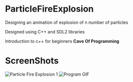 # ParticleFireExplosion

Designing an animation of explosion of n number of particles

Designed using C++ and SDL2 libraries

Introduction to c++ for beginners **Cave Of Programming**

# ScreenShots
![Particle Fire Explosion 1](https://user-images.githubusercontent.com/35429211/59731678-6a951800-9247-11e9-81ea-4e88d9869a4e.png)
![Program GIF](https://thumbs.gfycat.com/BasicSpectacularAnemone-size_restricted.gif)
